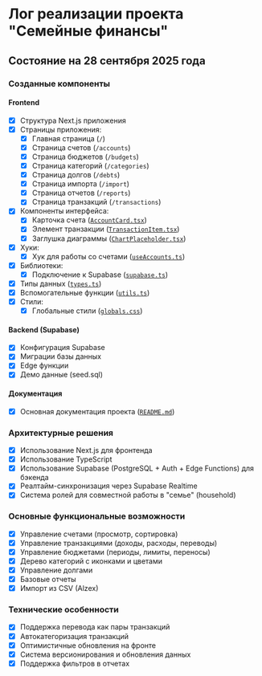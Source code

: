 # Лог реализации проекта "Семейные финансы"

## Состояние на 28 сентября 2025 года

### Созданные компоненты

#### Frontend
- [x] Структура Next.js приложения
- [x] Страницы приложения:
  - [x] Главная страница (`/`)
  - [x] Страница счетов (`/accounts`)
  - [x] Страница бюджетов (`/budgets`)
  - [x] Страница категорий (`/categories`)
  - [x] Страница долгов (`/debts`)
  - [x] Страница импорта (`/import`)
  - [x] Страница отчетов (`/reports`)
  - [x] Страница транзакций (`/transactions`)
- [x] Компоненты интерфейса:
  - [x] Карточка счета ([`AccountCard.tsx`](budgets/frontend/components/accounts/AccountCard.tsx:1))
  - [x] Элемент транзакции ([`TransactionItem.tsx`](budgets/frontend/components/transactions/TransactionItem.tsx:1))
  - [x] Заглушка диаграммы ([`ChartPlaceholder.tsx`](budgets/frontend/components/reports/ChartPlaceholder.tsx:1))
- [x] Хуки:
  - [x] Хук для работы со счетами ([`useAccounts.ts`](budgets/frontend/hooks/useAccounts.ts:1))
- [x] Библиотеки:
  - [x] Подключение к Supabase ([`supabase.ts`](budgets/frontend/lib/supabase.ts:1))
 - [x] Типы данных ([`types.ts`](budgets/frontend/lib/types.ts:1))
  - [x] Вспомогательные функции ([`utils.ts`](budgets/frontend/lib/utils.ts:1))
- [x] Стили:
  - [x] Глобальные стили ([`globals.css`](budgets/frontend/styles/globals.css:1))

#### Backend (Supabase)
- [x] Конфигурация Supabase
- [x] Миграции базы данных
- [x] Edge функции
- [x] Демо данные (seed.sql)

#### Документация
- [x] Основная документация проекта ([`README.md`](budgets/docs/README.md:1))

### Архитектурные решения
- [x] Использование Next.js для фронтенда
- [x] Использование TypeScript
- [x] Использование Supabase (PostgreSQL + Auth + Edge Functions) для бэкенда
- [x] Реалтайм-синхронизация через Supabase Realtime
- [x] Система ролей для совместной работы в "семье" (household)

### Основные функциональные возможности
- [x] Управление счетами (просмотр, сортировка)
- [x] Управление транзакциями (доходы, расходы, переводы)
- [x] Управление бюджетами (периоды, лимиты, переносы)
- [x] Дерево категорий с иконками и цветами
- [x] Управление долгами
- [x] Базовые отчеты
- [x] Импорт из CSV (Alzex)

### Технические особенности
- [x] Поддержка перевода как пары транзакций
- [x] Автокатегоризация транзакций
- [x] Оптимистичные обновления на фронте
- [x] Система версионирования и обновления данных
- [x] Поддержка фильтров в отчетах